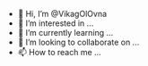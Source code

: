 - 👋 Hi, I’m @VikagOlOvna
- 👀 I’m interested in ...
- 🌱 I’m currently learning ...
- 💞️ I’m looking to collaborate on ...
- 📫 How to reach me ...

<!---
VikagOlOvna/VikagOlOvna is a ✨ special ✨ repository because its `README.md` (this file) appears on your GitHub profile.
You can click the Preview link to take a look at your changes.
--->
